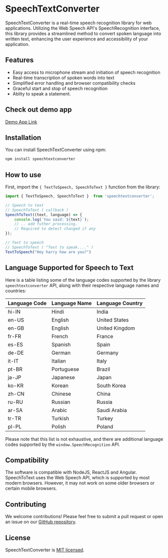 # SpeechTextConverter

SpeechTextConverter is a real-time speech recognition library for web applications. Utilizing the Web Speech API's SpeechRecognition interface, this library provides a streamlined method to convert spoken language into written text, enhancing the user experience and accessibility of your application.

## Features

- Easy access to microphone stream and initiation of speech recognition
- Real-time transcription of spoken words into text
- Simplified error handling and browser compatibility checks
- Graceful start and stop of speech recognition
- Ablity to speak a statement.

## Check out demo app

[Demo App Link](https://dextrop.github.io/speechtextconverter/)

## Installation

You can install SpeechTextConverter using npm:

```bash
npm install speechtextconverter
```

## How to use

First, import the `{ TextToSpeech, SpeechToText }` function from the library:

```javascript
import { TextToSpeech, SpeechToText }  from 'speechtextconverter';

// Speech to text 
// SpeechToText ( callback )
SpeechToText((text, language) => {
    console.log(`You said: ${text}`);
    // .. add futher processing.
    // Required to detect changed if any
});

// Text to speech
// SpeechToText ( "Text to speak...." )
TextToSpeech("Hey harry how are you?")
```

## Language Supported for Speech to Text

Here is a table listing some of the language codes supported by the library `speechtextconverter` API, along with their respective language names and countries:

| Language Code | Language Name | Language Country |
|---------------|---------------|------------------|
| hi-IN         | Hindi         | India            |
| en-US         | English       | United States    |
| en-GB         | English       | United Kingdom   |
| fr-FR         | French        | France           |
| es-ES         | Spanish       | Spain            |
| de-DE         | German        | Germany          |
| it-IT         | Italian       | Italy            |
| pt-BR         | Portuguese    | Brazil           |
| ja-JP         | Japanese      | Japan            |
| ko-KR         | Korean        | South Korea      |
| zh-CN         | Chinese       | China            |
| ru-RU         | Russian       | Russia           |
| ar-SA         | Arabic        | Saudi Arabia     |
| tr-TR         | Turkish       | Turkey           |
| pl-PL         | Polish        | Poland           |

Please note that this list is not exhaustive, and there are additional language codes supported by the `window.SpeechRecognition` API.

## Compatibility

The software is compatible with NodeJS, ReactJS and Angular.
SpeechToText uses the Web Speech API, which is supported by most modern browsers. However, it may not work on some older browsers or certain mobile browsers.

## Contributing

We welcome contributions! Please feel free to submit a pull request or open an issue on our [GitHub repository](https://github.com/dextrop/speechtextconverter).

## License

SpeechTextConverter is [MIT licensed](./LICENSE).
